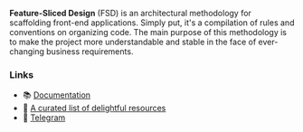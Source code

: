 **Feature-Sliced Design** (FSD) is an architectural methodology for scaffolding front-end applications. Simply put, it's a compilation of rules and conventions on organizing code. The main purpose of this methodology is to make the project more understandable and stable in the face of ever-changing business requirements.

### Links
- 📚 [Documentation](https://feature-sliced.github.io/documentation)
- 🚀 [A curated list of delightful resources](https://github.com/feature-sliced/awesome)
- 📣 [Telegram](https://t.me/feature_sliced)
